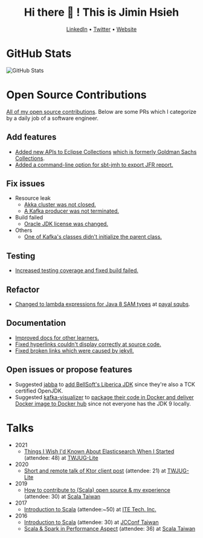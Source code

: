 <h1 align="center">Hi there 👋 ! This is Jimin Hsieh</h1>
<p align="center">
  <a href="https://www.linkedin.com/in/jiminhsieh">LinkedIn</a> •
  <a href="https://twitter.com/JiminHsieh">Twitter</a> • 
  <a href="https://jiminhsieh.github.io">Website</a>
</p>

# GitHub Stats

![GitHub Stats](https://github-readme-stats.vercel.app/api?username=jiminhsieh)

# Open Source Contributions

[All of my open source contributions](https://github.com/search?q=author%3Ajiminhsieh+-user%3Ajiminhsieh+is%3Amerged&type=pullrequests). Below are some PRs which I categorize by a daily job of a software engineer.

## Add features
* [Added new APIs to Eclipse Collections](https://github.com/eclipse/eclipse-collections/pull/754) [which is formerly Goldman Sachs Collections](https://github.com/goldmansachs/gs-collections#gs-collections-is-now-eclipse-collections).
* [Added a command-line option for sbt-jmh to export JFR report.](https://github.com/ktoso/sbt-jmh/pull/120)

## Fix issues

* Resource leak
    * [Akka cluster was not closed.](https://github.com/akka/akka-persistence-cassandra/pull/380)
    * [A Kafka producer was not terminated.](https://github.com/cakesolutions/scala-kafka-client/pull/137)
* Build failed
    * [Oracle JDK license was changed.](https://github.com/azakordonets/fabricator/pull/34)
* Others
    * [One of Kafka's classes didn't initialize the parent class.](https://github.com/apache/kafka/pull/4859)

## Testing

* [Increased testing coverage and fixed build failed.](https://github.com/azhur/kafka-serde-scala/pull/104)

## Refactor

* [Changed to lambda expressions for Java 8 SAM types](https://github.com/paypal/squbs/pull/660) at [payal squbs](https://github.com/paypal/squbs).

## Documentation

* [Improved docs for other learners.](https://github.com/weihsiu/reactive-streams/pull/2)
* [Fixed hyperlinks couldn't display correctly at source code.](https://github.com/lomigmegard/akka-http-cors/pull/15)
* [Fixed broken links which were caused by jekyll.](https://github.com/scala/docs.scala-lang/pull/851)

## Open issues or propose features

* Suggested [jabba](https://github.com/shyiko/jabba) to [add BellSoft's Liberica JDK](https://github.com/shyiko/jabba/issues/433) since they're also a TCK certified OpenJDK.
* Suggested [kafka-visualizer](https://github.com/manasb-uoe/kafka-visualizer) to [package their code in Docker and deliver Docker image to Docker hub](https://github.com/manasb-uoe/kafka-visualizer/issues/3) since not everyone has the JDK 9 locally.

# Talks

* 2021
    * [Things I Wish I'd Known About Elasticsearch When I Started](https://docs.google.com/presentation/d/1Er6ehhKafMlS30_BeEhzz6Z2YeMErm7T8ure139OL2c/edit?usp=sharing) (attendee: 48) at [TWJUG-Lite](https://twjug.kktix.cc/events/twjug-lite-16)
* 2020
    * [Short and remote talk of Ktor client post](https://github.com/jiminhsieh/ktor-client-twjug-lite) (attendee: 21) at [TWJUG-Lite](https://twjug.kktix.cc/events/twjug-lite-13)
* 2019
    * [How to contribute to (Scala) open source & my experience](https://github.com/ScalaTaiwan/ScalaTaiwan/tree/master/2019/2019-11-05-How_to_contribute_to_(Scala)_open_source_&_my_experience) (attendee: 30) at [Scala Taiwan](https://www.meetup.com/Scala-Taiwan-Meetup/events/265680460/)
* 2017
    * [Introduction to Scala](https://github.com/jiminhsieh/introduction-to-scala/tree/2017) (attendee:~50) at [ITE Tech. Inc.](http://www.ite.com.tw/en/about/ite)
* 2016
    * [Introduction to Scala](https://github.com/jiminhsieh/introduction-to-scala/tree/2016) (attendee: 30) at [JCConf Taiwan](https://jcconf.tw/2016/speaker/jimin.html)
    * [Scala & Spark in Performance Aspect](https://www.slideshare.net/JiminHsieh/scala-spark-in-performance-aspect) (attendee: 36) at [Scala Taiwan](https://www.meetup.com/Scala-Taiwan-Meetup/events/231358857/)

<!--
**jiminhsieh/jiminhsieh** is a ✨ _special_ ✨ repository because its `README.md` (this file) appears on your GitHub profile.

Here are some ideas to get you started:

- 🔭 I’m currently working on ...
- 🌱 I’m currently learning ...
- 👯 I’m looking to collaborate on ...
- 🤔 I’m looking for help with ...
- 💬 Ask me about ...
- 📫 How to reach me: ...
- 😄 Pronouns: ...
- ⚡ Fun fact: ...
-->
